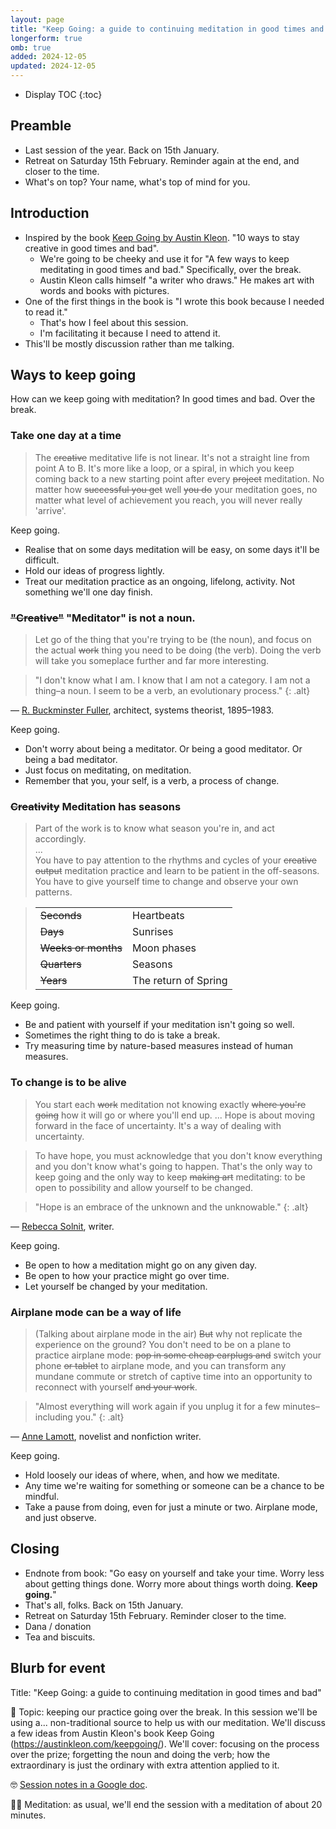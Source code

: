 ```yaml
---
layout: page
title: "Keep Going: a guide to continuing meditation in good times and bad (OMB session)"
longerform: true
omb: true
added: 2024-12-05
updated: 2024-12-05
---
```


* Display TOC
{:toc}

## Preamble

- Last session of the year. Back on 15th January.
- Retreat on Saturday 15th February. Reminder again at the end, and closer to the time.
- What's on top? Your name, what's top of mind for you.

## Introduction

- Inspired by the book [Keep Going by Austin Kleon](https://austinkleon.com/keepgoing/). "10 ways to stay creative in good times and bad".
    - We're going to be cheeky and use it for "A few ways to keep meditating in good times and bad." Specifically, over the break.
    - Austin Kleon calls himself "a writer who draws." He makes art with words and books with pictures.
- One of the first things in the book is "I wrote this book because I needed to read it."
    - That's how I feel about this session.
    - I'm facilitating it because I need to attend it.
- This'll be mostly discussion rather than me talking.

## Ways to keep going

How can we keep going with meditation? In good times and bad. Over the break.

### Take one day at a time

> The <del>creative</del> meditative life is not linear. It's not a straight line from point A to B. It's more like a loop, or a spiral, in which you keep coming back to a new starting point after every <del>project</del> meditation. No matter how <del>successful you get</del> well <del>you do</del> your meditation goes, no matter what level of achievement you reach, you will never really 'arrive'.

Keep going.

- Realise that on some days meditation will be easy, on some days it'll be difficult.
- Hold our ideas of progress lightly.
- Treat our meditation practice as an ongoing, lifelong, activity. Not something we'll one day finish.

### <del>"Creative"</del> "Meditator" is not a noun.

> Let go of the thing that you're trying to be (the noun), and focus on the actual <del>work</del> thing you need to be doing (the verb). Doing the verb will take you someplace further and far more interesting.

> "I don't know what I am. I know that I am not a category. I am not a thing–a noun. I seem to be a verb, an evolutionary process."
{: .alt}
<p class="quote-source">&mdash; <a href="https://www.bfi.org/">R. Buckminster Fuller</a>, architect, systems theorist, 1895–1983.</p>

Keep going.

- Don't worry about being a meditator. Or being a good meditator. Or being a bad meditator.
- Just focus on meditating, on meditation.
- Remember that you, your self, is a verb, a process of change.

### <del>Creativity</del> Meditation has seasons

> Part of the work is to know what season you're in, and act accordingly.<br>...<br>You have to pay attention to the rhythms and cycles of your <del>creative output</del> meditation practice and learn to be patient in the off-seasons. You have to give yourself time to change and observe your own patterns.

<blockquote class="alt">
    <table>
        <tr>
            <td><del>Seconds</del></td>
            <td>Heartbeats</td>
        </tr>
        <tr>
            <td><del>Days</del></td>
            <td>Sunrises</td>
        </tr>
        <tr>
            <td><del>Weeks or months</del></td>
            <td>Moon phases</td>
        </tr>
        <tr>
            <td><del>Quarters</del></td>
            <td>Seasons</td>
        </tr>
        <tr>
            <td><del>Years</del></td>
            <td>The return of Spring</td>
        </tr>
    </table>
</blockquote>

Keep going.

- Be and patient with yourself if your meditation isn't going so well.
- Sometimes the right thing to do is take a break.
- Try measuring time by nature-based measures instead of human measures.

### To change is to be alive

> You start each <del>work</del> meditation not knowing exactly <del>where you're going</del> how it will go or where you'll end up. ... Hope is about moving forward in the face of uncertainty. It's a way of dealing with uncertainty.


> To have hope, you must acknowledge that you don't know everything and you don't know what's going to happen. That's the only way to keep going and the only way to keep <del>making art</del> meditating: to be open to possibility and allow yourself to be changed.

> "Hope is an embrace of the unknown and the unknowable."
{: .alt}
<p class="quote-source">&mdash; <a href="http://rebeccasolnit.net/">Rebecca Solnit</a>, writer.</p>

Keep going.

- Be open to how a meditation might go on any given day.
- Be open to how your practice might go over time.
- Let yourself be changed by your meditation.

### Airplane mode can be a way of life

> (Talking about airplane mode in the air) <del>But</del> why not replicate the experience on the ground? You don't need to be on a plane to practice airplane mode: <del>pop in some cheap earplugs and</del> switch your phone <del>or tablet</del> to airplane mode, and you can transform any mundane commute or stretch of captive time into an opportunity to reconnect with yourself <del>and your work</del>.

> "Almost everything will work again if you unplug it for a few minutes–including you."
{: .alt}
<p class="quote-source">&mdash; <a href="https://en.wikipedia.org/wiki/Anne_Lamott">Anne Lamott</a>, novelist and nonfiction writer.</p>

Keep going.

- Hold loosely our ideas of where, when, and how we meditate.
- Any time we're waiting for something or someone can be a chance to be mindful.
- Take a pause from doing, even for just a minute or two. Airplane mode, and just observe.

## Closing

- Endnote from book: "Go easy on yourself and take your time. Worry less about getting things done. Worry more about things worth doing. **Keep going.**"
- That's all, folks. Back on 15th January.
- Retreat on Saturday 15th February. Reminder closer to the time.
- Dana / donation
- Tea and biscuits.

## Blurb for event

Title: "Keep Going: a guide to continuing meditation in good times and bad"

📘 Topic: keeping our practice going over the break. In this session we'll be using a... non-traditional source to help us with our meditation. We'll discuss a few ideas from Austin Kleon's book Keep Going (https://austinkleon.com/keepgoing/). We'll cover: focusing on the process over the prize; forgetting the noun and doing the verb; how the extraordinary is just the ordinary with extra attention applied to it.

🤓 [Session notes in a Google doc](https://docs.google.com/document/d/1oV1QuS-Zu4xhlhaCLmb9QBETjbXP9qw5trVVXdTX_ak/edit?usp=sharing).

🧘‍♀️ Meditation: as usual, we'll end the session with a meditation of about 20 minutes.